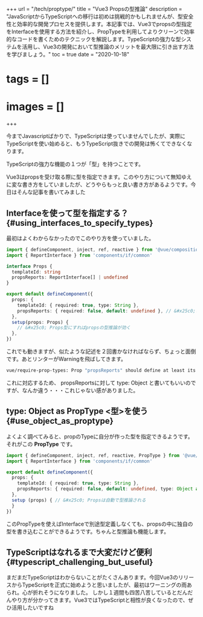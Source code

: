 +++
url = "/tech/proptype/"
title = "Vue3 Propsの型推論"
description = "JavaScriptからTypeScriptへの移行は初めは挑戦的かもしれませんが、型安全性と効率的な開発プロセスを提供します。本記事では、Vue3でpropsの型指定をInterfaceを使用する方法を紹介し、PropTypeを利用してよりクリーンで効率的なコードを書くためのテクニックを解説します。TypeScriptの強力な型システムを活用し、Vue3の開発において型推論のメリットを最大限に引き出す方法を学びましょう。"
toc = true
date = "2020-10-18"
# tags = []
# images = []
+++

今までJavascriptばかりで、TypeScriptは使っていませんでしたが、実際にTypeScriptを使い始めると、もうTypeScript抜きでの開発は怖くてできなくなります。

TypeScriptの強力な機能の１つが「型」を持つことです。

Vue3はpropsを受け取る際に型を指定できます。このやり方について無知ゆえに変な書き方をしていましたが、どうやらもっと良い書き方があるようです。今日はそんな記事を書いてみました

## Interfaceを使って型を指定する？{#using_interfaces_to_specify_types}

最初はよくわからなかったのでこのやり方を使っていました。

```typescript
import { defineComponent, inject, ref, reactive } from '@vue/composition-api'
import { ReportInterface } from 'components/if/common'

interface Props {
  templateId: string
  propsReports: ReportInterface[] | undefined
}

export default defineComponent({
  props: {
    templateId: { required: true, type: String },
    propsReports: { required: false, default: undefined }, // &#x25c0;これの型指定を interfaceで定義
  },
  setup(props: Props) {
    // &#x25c0; Props型にすればpropsの型推論が効く
  },
})
```

これでも動きますが、似たような記述を２回書かなければならず、ちょっと面倒です。あとリンターがWarningを飛ばしてきます。

```bash {frame="none"}
vue/require-prop-types: Prop "propsReports" should define at least its type.
```

これに対応するため、 propsReportsに対して type: Object と書いてもいいのですが、なんか違う・・・これじゃない感がありました。

## type: Object as PropType &lt;型&gt;を使う{#use_object_as_proptype}

よくよく調べてみると、propのTypeに自分が作った型を指定できるようです。それがこの **PropType** です。

```typescript
import { defineComponent, inject, ref, reactive, PropType } from '@vue/composition-api'
import { ReportInterface } from 'components/if/common'

export default defineComponent({
  props: {
    templateId: { required: true, type: String },
    propsReports: { required: false, default: undefined, type: Object as PropType &lt;ReportInterface[]&gt; } // &#x25c0;ここに型をかける
  },
  setup (props) { // &#x25c0; Propsは自動で型推論される
  }
})
```

このPropTypeを使えばInterfaceで別途型定義しなくても、propsの中に独自の型を書き込むことができるようです。ちゃんと型推論も機能します。

## TypeScriptはなれるまで大変だけど便利{#typescript_challenging_but_useful}

まだまだTypeScriptはわからないことがたくさんあります。今回Vue3のリリースからTypeScriptを正式に始めようと思いましたが、最初はワーニングの雨あられ。心が折れそうになりました。
しかし１週間も四苦八苦しているとだんだんやり方が分かってきます。Vue3ではTypeScriptと相性が良くなったので、ぜひ活用したいですね

